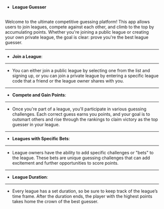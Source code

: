 

- **League Guesser**

\
Welcome to the ultimate competitive guessing platform! This app allows users to join leagues, compete against each other, and climb to the top by accumulating points. Whether you're joining a public league or creating your own private league, the goal is clear: prove you're the best league guesser.

---
- **Join a League**:
---
- You can either join a public league by selecting one from the list and signing up, or you can join a private league by entering a specific league code that a friend or the league owner shares with you.
---
- **Compete and Gain Points**: 
---
- Once you're part of a league, you'll participate in various guessing challenges. Each correct guess earns you points, and your goal is to outsmart others and rise through the rankings to claim victory as the top guesser in your league.
---
- **Leagues with Specific Bets**:
---
- League owners have the ability to add specific challenges or "bets" to the league. These bets are unique guessing challenges that can add excitement and further opportunities to score points.
---
- **League Duration**:
---
- Every league has a set duration, so be sure to keep track of the league’s time frame. After the duration ends, the player with the highest points takes home the crown of the best guesser.

